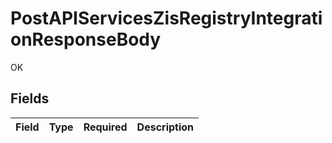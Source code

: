 # PostAPIServicesZisRegistryIntegrationResponseBody

OK


## Fields

| Field       | Type        | Required    | Description |
| ----------- | ----------- | ----------- | ----------- |